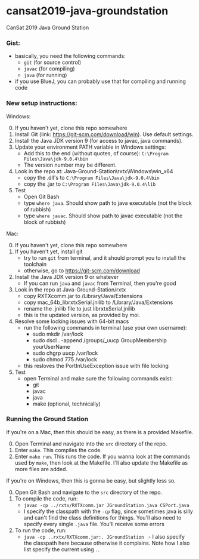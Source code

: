 # cansat2019-java-groundstation
CanSat 2019 Java Ground Station

### Gist:
- basically, you need the following commands:
    - `git` (for source control)
    - `javac` (for compiling)
    - `java` (for running)
- if you use BlueJ, you can probably use that for compiling and running code

### New setup instructions:

Windows:

0. If you haven't yet, clone this repo somewhere
1. Install Git (link: https://git-scm.com/download/win). Use default settings.
2. Install the Java JDK version 9 (for access to javac, java commands).
3. Update your environment PATH variable in Windows settings:
    - Add this to the end (without quotes, of course):
      `C:\Program Files\Java\jdk-9.0.4\bin`
    - The version number may be different.
4. Look in the repo at: Java-Ground-Station\rxtx\Windows\win_x64
    - copy the .dll's to `C:\Program Files\Java\jdk-9.0.4\bin`
    - copy the .jar to `C:\Program Files\Java\jdk-9.0.4\lib`
5. Test
    - Open Git Bash
    - type `where java`. Should show path to java executable (not the block of rubbish)
    - type `where javac`. Should show path to javac executable (not the block of rubbish)

Mac:

0. If you haven't yet, clone this repo somewhere
1. If you haven't yet, install git
    - try to run `git` from terminal, and it should prompt you to install the toolchain
    - otherwise, go to https://git-scm.com/download
2. Install the Java JDK version 9 or whatever
    - If you can run `java` and `javac` from Terminal, then you're good
3. Look in the repo at Java-Ground-Station/rxtx
    - copy RXTXcomm.jar to /Library/Java/Extensions
    - copy mac_64b_librxtxSerial.jnilib to /Library/Java/Extensions
    - rename the .jnilib file to just librxtxSerial.jnilib
    - this is the updated version, as provided by moi.
4. Resolve some locking issues with 64-bit macs
    - run the following commands in terminal (use your own username):
        - sudo mkdir /var/lock
        - sudo dscl . -append /groups/_uucp GroupMembership yourUserName
        - sudo chgrp uucp /var/lock
        - sudo chmod 775 /var/lock
    - this resloves the PortInUseException issue with file locking
5. Test
    - open Terminal and make sure the following commands exist:
        - git
        - javac
        - java
        - make (optional, technically)


### Running the Ground Station

If you're on a Mac, then this should be easy, as there is a provided Makefile.

0. Open Terminal and navigate into the `src` directory of the repo.
1. Enter `make`. This compiles the code. 
2. Enter `make run`. This runs the code. 
If you wanna look at the commands used by `make`, then look at the Makefile.
I'll also update the Makefile as more files are added.

If you're on Windows, then this is gonna be easy, but slightly less so. 

0. Open Git Bash and navigate to the `src` directory of the repo.
1. To compile the code, run:
    - `javac -cp ../rxtx/RXTXcomm.jar JGroundStation.java CSPort.java`
    - I specify the classpath with the `-cp` flag, since sometimes java 
    is silly and can't find the class definitions for things. You'll also
    need to specify every single `.java` file. You'll receive some errors
2. To run the code, run:
    - `java -cp ..rxtx/RXTXcomm.jar:. JGroundStation`
    - I also specify the classpath here because otherwise it complains. Note
    how I also list specify the current using `.`. 
